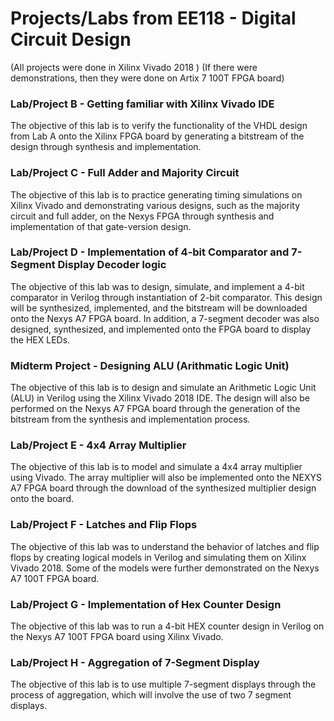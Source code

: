 # Projects/Labs from EE118 - Digital Circuit Design
(All projects were done in Xilinx Vivado 2018 )
(If there were demonstrations, then they were done on Artix 7 100T FPGA board)

### Lab/Project B - Getting familiar with Xilinx Vivado IDE 
The objective of this lab is to verify the functionality of the VHDL design from Lab A onto the Xilinx FPGA board by generating a bitstream of the design through synthesis and implementation.
### Lab/Project C -  Full Adder and Majority Circuit 
The objective of this lab is to practice generating timing simulations on Xilinx Vivado and demonstrating various designs, such as the majority circuit and full adder, on the Nexys FPGA through synthesis and implementation of that gate-version design. 
### Lab/Project D - Implementation of 4-bit Comparator and 7-Segment Display Decoder logic
The objective of this lab was to design, simulate, and implement a 4-bit comparator in Verilog through instantiation of 2-bit comparator. This design will be synthesized, implemented, and the bitstream will be downloaded onto the Nexys A7 FPGA board. In addition, a 7-segment decoder was also designed, synthesized, and implemented onto the FPGA board to display the HEX LEDs. 
### Midterm Project - Designing ALU (Arithmatic Logic Unit)
The objective of this lab is to design and simulate an Arithmetic Logic Unit (ALU) in Verilog using the Xilinx Vivado 2018 IDE. The design will also be performed on the Nexys A7 FPGA board through the generation of the bitstream from the synthesis and implementation process. 
### Lab/Project E - 4x4 Array Multiplier
The objective of this lab is to model and simulate a 4x4 array multiplier using Vivado. The array multiplier will also be implemented onto the NEXYS A7 FPGA board through the download of the synthesized multiplier design onto the board. 
### Lab/Project F - Latches and Flip Flops
The objective of this lab was to understand the behavior of latches and flip flops by creating logical models in Verilog and simulating them on Xilinx Vivado 2018. Some of the models were further demonstrated on the Nexys A7 100T FPGA board.
### Lab/Project G - Implementation of Hex Counter Design 
The objective of this lab was to run a 4-bit HEX counter design in Verilog on the Nexys A7 100T FPGA board using Xilinx Vivado. 
### Lab/Project H - Aggregation of 7-Segment Display
The objective of this lab is to use multiple 7-segment displays through the process of aggregation, which will involve the use of two 7 segment displays. 
